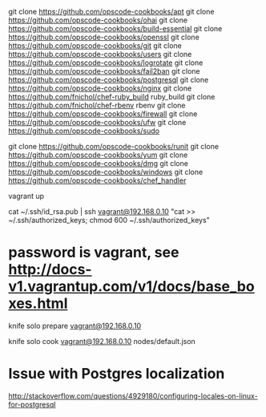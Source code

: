 
git clone https://github.com/opscode-cookbooks/apt
git clone https://github.com/opscode-cookbooks/ohai
git clone https://github.com/opscode-cookbooks/build-essential
git clone https://github.com/opscode-cookbooks/openssl
git clone https://github.com/opscode-cookbooks/git
git clone https://github.com/opscode-cookbooks/users
git clone https://github.com/opscode-cookbooks/logrotate
git clone https://github.com/opscode-cookbooks/fail2ban
git clone https://github.com/opscode-cookbooks/postgresql
git clone https://github.com/opscode-cookbooks/nginx
git clone https://github.com/fnichol/chef-ruby_build ruby_build
git clone https://github.com/fnichol/chef-rbenv rbenv
git clone https://github.com/opscode-cookbooks/firewall
git clone https://github.com/opscode-cookbooks/ufw
git clone https://github.com/opscode-cookbooks/sudo


git clone https://github.com/opscode-cookbooks/runit
git clone https://github.com/opscode-cookbooks/yum
git clone https://github.com/opscode-cookbooks/dmg
git clone https://github.com/opscode-cookbooks/windows
git clone https://github.com/opscode-cookbooks/chef_handler

vagrant up

cat ~/.ssh/id_rsa.pub | ssh vagrant@192.168.0.10 "cat >> ~/.ssh/authorized_keys; chmod 600 ~/.ssh/authorized_keys"
# password is vagrant, see http://docs-v1.vagrantup.com/v1/docs/base_boxes.html

knife solo prepare vagrant@192.168.0.10

knife solo cook vagrant@192.168.0.10 nodes/default.json

# Issue with Postgres localization
http://stackoverflow.com/questions/4929180/configuring-locales-on-linux-for-postgresql
